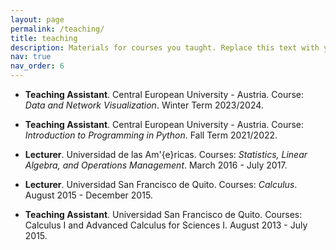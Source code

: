 ```yaml
---
layout: page
permalink: /teaching/
title: teaching
description: Materials for courses you taught. Replace this text with your description.
nav: true
nav_order: 6
---
```


- **Teaching Assistant**. Central European University - Austria. Course: *Data and Network Visualization*. Winter Term 2023/2024.

- **Teaching Assistant**. Central European University - Austria. Course: *Introduction to Programming in Python*. Fall Term 2021/2022.

- **Lecturer**. Universidad de las Am\'{e}ricas. Courses: *Statistics, Linear Algebra, and Operations Management*. March 2016 - July 2017.

- **Lecturer**. Universidad San Francisco de Quito. Courses: *Calculus*. August 2015 - December 2015.

- **Teaching Assistant**. Universidad San Francisco de Quito. Courses: Calculus I and Advanced Calculus for Sciences I. August 2013 - July 2015.  
